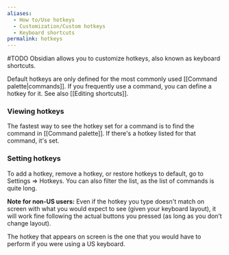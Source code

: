 ```yaml
---
aliases:
  - How to/Use hotkeys
  - Customization/Custom hotkeys
  - Keyboard shortcuts
permalink: hotkeys
---
```

#TODO
Obsidian allows you to customize hotkeys, also known as keyboard shortcuts.

Default hotkeys are only defined for the most commonly used [[Command palette|commands]]. If you frequently use a command, you can define a hotkey for it. See also [[Editing shortcuts]].

### Viewing hotkeys

The fastest way to see the hotkey set for a command is to find the command in [[Command palette]]. If there's a hotkey listed for that command, it's set.

### Setting hotkeys

To add a hotkey, remove a hotkey, or restore hotkeys to default, go to Settings => Hotkeys. You can also filter the list, as the list of commands is quite long.

**Note for non-US users:** Even if the hotkey you type doesn't match on screen with what you would expect to see (given your keyboard layout), it will work fine following the actual buttons you pressed (as long as you don’t change layout).

The hotkey that appears on screen is the one that you would have to perform if you were using a US keyboard.
